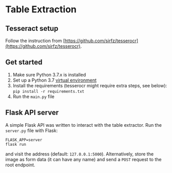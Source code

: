 # Table Extraction

## Tesseract setup

Follow the instruction from [https://github.com/sirfz/tesserocr](https://github.com/sirfz/tesserocr).

## Get started

1. Make sure Python 3.7.x is installed
2. Set up a Python 3.7 [virtual environment](https://packaging.python.org/guides/installing-using-pip-and-virtual-environments/)
3. Install the requirements (tesserocr might require extra steps, see below): `pip install -r requirements.txt`
4. Run the `main.py` file

## Flask API server

A simple Flask API was written to interact with the table extractor. Run the `server.py` file with Flask:

```
FLASK_APP=server
flask run
```

and visit the address (default: `127.0.0.1:5000`). Alternatively, store the image as form data (it can have any name) and send a `POST` request to the root endpoint.